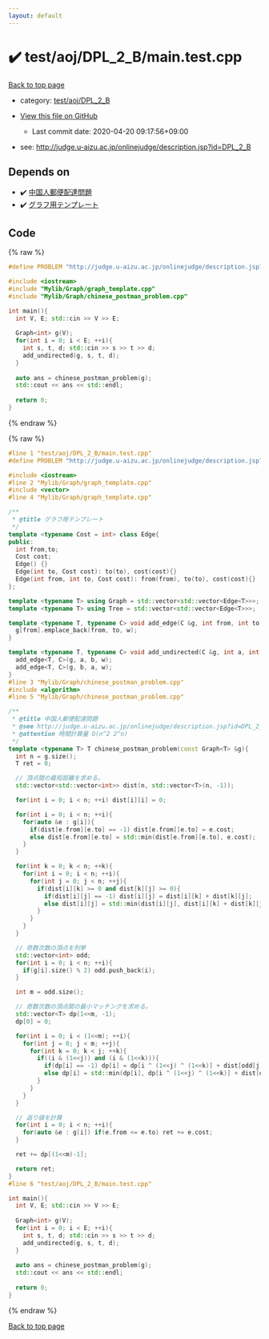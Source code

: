 ```yaml
---
layout: default
---
```


<!-- mathjax config similar to math.stackexchange -->
<script type="text/javascript" async
  src="https://cdnjs.cloudflare.com/ajax/libs/mathjax/2.7.5/MathJax.js?config=TeX-MML-AM_CHTML">
</script>
<script type="text/x-mathjax-config">
  MathJax.Hub.Config({
    TeX: { equationNumbers: { autoNumber: "AMS" }},
    tex2jax: {
      inlineMath: [ ['$','$'] ],
      processEscapes: true
    },
    "HTML-CSS": { matchFontHeight: false },
    displayAlign: "left",
    displayIndent: "2em"
  });
</script>

<script type="text/javascript" src="https://cdnjs.cloudflare.com/ajax/libs/jquery/3.4.1/jquery.min.js"></script>
<script src="https://cdn.jsdelivr.net/npm/jquery-balloon-js@1.1.2/jquery.balloon.min.js" integrity="sha256-ZEYs9VrgAeNuPvs15E39OsyOJaIkXEEt10fzxJ20+2I=" crossorigin="anonymous"></script>
<script type="text/javascript" src="../../../../assets/js/copy-button.js"></script>
<link rel="stylesheet" href="../../../../assets/css/copy-button.css" />


# :heavy_check_mark: test/aoj/DPL_2_B/main.test.cpp

<a href="../../../../index.html">Back to top page</a>

* category: <a href="../../../../index.html#cea1c4a75215bab49202f95330eeee2b">test/aoj/DPL_2_B</a>
* <a href="{{ site.github.repository_url }}/blob/master/test/aoj/DPL_2_B/main.test.cpp">View this file on GitHub</a>
    - Last commit date: 2020-04-20 09:17:56+09:00


* see: <a href="http://judge.u-aizu.ac.jp/onlinejudge/description.jsp?id=DPL_2_B">http://judge.u-aizu.ac.jp/onlinejudge/description.jsp?id=DPL_2_B</a>


## Depends on

* :heavy_check_mark: <a href="../../../../library/Mylib/Graph/chinese_postman_problem.cpp.html">中国人郵便配達問題</a>
* :heavy_check_mark: <a href="../../../../library/Mylib/Graph/graph_template.cpp.html">グラフ用テンプレート</a>


## Code

<a id="unbundled"></a>
{% raw %}
```cpp
#define PROBLEM "http://judge.u-aizu.ac.jp/onlinejudge/description.jsp?id=DPL_2_B"

#include <iostream>
#include "Mylib/Graph/graph_template.cpp"
#include "Mylib/Graph/chinese_postman_problem.cpp"

int main(){
  int V, E; std::cin >> V >> E;
  
  Graph<int> g(V);
  for(int i = 0; i < E; ++i){
    int s, t, d; std::cin >> s >> t >> d;
    add_undirected(g, s, t, d);
  }
  
  auto ans = chinese_postman_problem(g);
  std::cout << ans << std::endl;
  
  return 0;
}

```
{% endraw %}

<a id="bundled"></a>
{% raw %}
```cpp
#line 1 "test/aoj/DPL_2_B/main.test.cpp"
#define PROBLEM "http://judge.u-aizu.ac.jp/onlinejudge/description.jsp?id=DPL_2_B"

#include <iostream>
#line 2 "Mylib/Graph/graph_template.cpp"
#include <vector>
#line 4 "Mylib/Graph/graph_template.cpp"

/**
 * @title グラフ用テンプレート
 */
template <typename Cost = int> class Edge{
public:
  int from,to;
  Cost cost;
  Edge() {}
  Edge(int to, Cost cost): to(to), cost(cost){}
  Edge(int from, int to, Cost cost): from(from), to(to), cost(cost){}
};

template <typename T> using Graph = std::vector<std::vector<Edge<T>>>;
template <typename T> using Tree = std::vector<std::vector<Edge<T>>>;

template <typename T, typename C> void add_edge(C &g, int from, int to, T w = 1){
  g[from].emplace_back(from, to, w);
}

template <typename T, typename C> void add_undirected(C &g, int a, int b, T w = 1){
  add_edge<T, C>(g, a, b, w);
  add_edge<T, C>(g, b, a, w);
}
#line 3 "Mylib/Graph/chinese_postman_problem.cpp"
#include <algorithm>
#line 5 "Mylib/Graph/chinese_postman_problem.cpp"

/**
 * @title 中国人郵便配達問題
 * @see http://judge.u-aizu.ac.jp/onlinejudge/description.jsp?id=DPL_2_B
 * @attention 時間計算量 O(n^2 2^n)
 */
template <typename T> T chinese_postman_problem(const Graph<T> &g){
  int n = g.size();
  T ret = 0;

  // 頂点間の最短距離を求める。
  std::vector<std::vector<int>> dist(n, std::vector<T>(n, -1));

  for(int i = 0; i < n; ++i) dist[i][i] = 0;

  for(int i = 0; i < n; ++i){
    for(auto &e : g[i]){
      if(dist[e.from][e.to] == -1) dist[e.from][e.to] = e.cost;
      else dist[e.from][e.to] = std::min(dist[e.from][e.to], e.cost);
    }
  }

  for(int k = 0; k < n; ++k){
    for(int i = 0; i < n; ++i){
      for(int j = 0; j < n; ++j){
        if(dist[i][k] >= 0 and dist[k][j] >= 0){
          if(dist[i][j] == -1) dist[i][j] = dist[i][k] + dist[k][j];
          else dist[i][j] = std::min(dist[i][j], dist[i][k] + dist[k][j]);
        }
      }
    }
  }

  // 奇数次数の頂点を列挙
  std::vector<int> odd;
  for(int i = 0; i < n; ++i){
    if(g[i].size() % 2) odd.push_back(i);
  }

  int m = odd.size();

  // 奇数次数の頂点間の最小マッチングを求める。
  std::vector<T> dp(1<<m, -1);
  dp[0] = 0;

  for(int i = 0; i < (1<<m); ++i){
    for(int j = 0; j < m; ++j){
      for(int k = 0; k < j; ++k){
        if((i & (1<<j)) and (i & (1<<k))){
          if(dp[i] == -1) dp[i] = dp[i ^ (1<<j) ^ (1<<k)] + dist[odd[j]][odd[k]];
          else dp[i] = std::min(dp[i], dp[i ^ (1<<j) ^ (1<<k)] + dist[odd[j]][odd[k]]);
        }
      }
    }
  }

  // 返り値を計算
  for(int i = 0; i < n; ++i){
    for(auto &e : g[i]) if(e.from <= e.to) ret += e.cost;
  }

  ret += dp[(1<<m)-1];

  return ret;
}
#line 6 "test/aoj/DPL_2_B/main.test.cpp"

int main(){
  int V, E; std::cin >> V >> E;
  
  Graph<int> g(V);
  for(int i = 0; i < E; ++i){
    int s, t, d; std::cin >> s >> t >> d;
    add_undirected(g, s, t, d);
  }
  
  auto ans = chinese_postman_problem(g);
  std::cout << ans << std::endl;
  
  return 0;
}

```
{% endraw %}

<a href="../../../../index.html">Back to top page</a>

